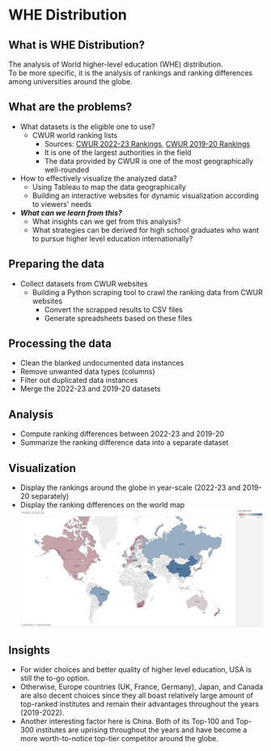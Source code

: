 # WHE Distribution

## What is WHE Distribution?
The analysis of World higher-level education (WHE) distribution.<br/>
To be more specific, it is the analysis of rankings and ranking differences among universities around the globe.

## What are the problems?
* What datasets is the eligible one to use?
  - CWUR world ranking lists
    - Sources: [CWUR 2022-23 Rankings](https://cwur.org/2022-23.php), [CWUR 2019-20 Rankings](https://cwur.org/2019-20.php)
    - It is one of the largest authorities in the field
    - The data provided by CWUR is one of the most geographically well-rounded
* How to effectively visualize the analyzed data? 
  - Using Tableau to map the data geographically
  - Building an interactive websites for dynamic visualization according to viewers' needs
* ***What can we learn from this?***
  - What insights can we get from this analysis?
  - What strategies can be derived for high school graduates who want to pursue higher level education internationally?

## Preparing the data
* Collect datasets from CWUR websites
  - Building a Python scraping tool to crawl the ranking data from CWUR websites
    - Convert the scrapped results to CSV files
    - Generate spreadsheets based on these files

## Processing the data
* Clean the blanked undocumented data instances
* Remove unwanted data types (columns)
* Filter out duplicated data instances
* Merge the 2022-23 and 2019-20 datasets

## Analysis
* Compute ranking differences between 2022-23 and 2019-20
* Summarize the ranking difference data into a separate dataset

## Visualization
* Display the rankings around the globe in year-scale (2022-23 and 2019-20 separately)
* Display the ranking differences on the world map
![differences](WHED_2019-22.png)

## Insights
* For wider choices and better quality of higher level education, USA is still the to-go option.
* Otherwise, Europe countries (UK, France, Germany), Japan, and Canada are also decent choices since they all boast relatively large amount of top-ranked institutes and remain their advantages throughout the years (2019-2022).
* Another interesting factor here is China. Both of its Top-100 and Top-300 institutes are uprising throughout the years and have become a more worth-to-notice top-tier competitor around the globe.
